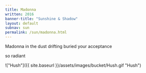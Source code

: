 ```yaml
---
title: Madonna
written: 2016
banner-title: "Sunshine & Shadow" 
layout: default
subnav: sun
permalink: /sun/madonna.html
---
```


<div class="poem">
Madonna in the dust  
drifting  
buried  
your acceptance  
 
so radiant
</div>

!["Hush"]({{ site.baseurl }}/assets/images/bucket/Hush.gif "Hush")
